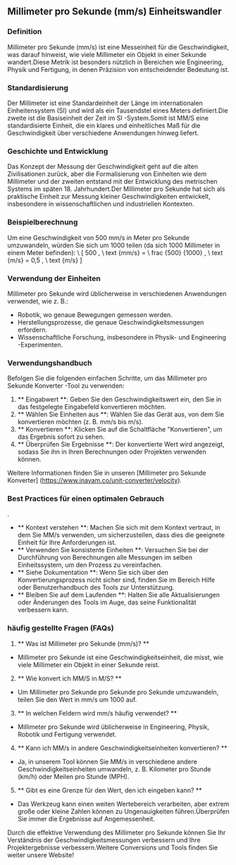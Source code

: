 ## Millimeter pro Sekunde (mm/s) Einheitswandler

### Definition
Millimeter pro Sekunde (mm/s) ist eine Messeinheit für die Geschwindigkeit, was darauf hinweist, wie viele Millimeter ein Objekt in einer Sekunde wandert.Diese Metrik ist besonders nützlich in Bereichen wie Engineering, Physik und Fertigung, in denen Präzision von entscheidender Bedeutung ist.

### Standardisierung
Der Millimeter ist eine Standardeinheit der Länge im internationalen Einheitensystem (SI) und wird als ein Tausendstel eines Meters definiert.Die zweite ist die Basiseinheit der Zeit im SI -System.Somit ist MM/S eine standardisierte Einheit, die ein klares und einheitliches Maß für die Geschwindigkeit über verschiedene Anwendungen hinweg liefert.

### Geschichte und Entwicklung
Das Konzept der Messung der Geschwindigkeit geht auf die alten Zivilisationen zurück, aber die Formalisierung von Einheiten wie dem Millimeter und der zweiten entstand mit der Entwicklung des metrischen Systems im späten 18. Jahrhundert.Der Millimeter pro Sekunde hat sich als praktische Einheit zur Messung kleiner Geschwindigkeiten entwickelt, insbesondere in wissenschaftlichen und industriellen Kontexten.

### Beispielberechnung
Um eine Geschwindigkeit von 500 mm/s in Meter pro Sekunde umzuwandeln, würden Sie sich um 1000 teilen (da sich 1000 Millimeter in einem Meter befinden):
\ [
500 \, \ text {mm/s} = \ frac {500} {1000} \, \ text {m/s} = 0,5 \, \ text {m/s}
\]

### Verwendung der Einheiten
Millimeter pro Sekunde wird üblicherweise in verschiedenen Anwendungen verwendet, wie z. B.:
- Robotik, wo genaue Bewegungen gemessen werden.
- Herstellungsprozesse, die genaue Geschwindigkeitsmessungen erfordern.
- Wissenschaftliche Forschung, insbesondere in Physik- und Engineering -Experimenten.

### Verwendungshandbuch
Befolgen Sie die folgenden einfachen Schritte, um das Millimeter pro Sekunde Konverter -Tool zu verwenden:
1. ** Eingabwert **: Geben Sie den Geschwindigkeitswert ein, den Sie in das festgelegte Eingabefeld konvertieren möchten.
2. ** Wählen Sie Einheiten aus **: Wählen Sie das Gerät aus, von dem Sie konvertieren möchten (z. B. mm/s bis m/s).
3. ** Konvertieren **: Klicken Sie auf die Schaltfläche "Konvertieren", um das Ergebnis sofort zu sehen.
4. ** Überprüfen Sie Ergebnisse **: Der konvertierte Wert wird angezeigt, sodass Sie ihn in Ihren Berechnungen oder Projekten verwenden können.

Weitere Informationen finden Sie in unseren [Millimeter pro Sekunde Konverter] (https://www.inayam.co/unit-converter/velocity).

### Best Practices für einen optimalen Gebrauch
.
- ** Kontext verstehen **: Machen Sie sich mit dem Kontext vertraut, in dem Sie MM/s verwenden, um sicherzustellen, dass dies die geeignete Einheit für Ihre Anforderungen ist.
- ** Verwenden Sie konsistente Einheiten **: Versuchen Sie bei der Durchführung von Berechnungen alle Messungen im selben Einheitssystem, um den Prozess zu vereinfachen.
- ** Siehe Dokumentation **: Wenn Sie sich über den Konvertierungsprozess nicht sicher sind, finden Sie im Bereich Hilfe oder Benutzerhandbuch des Tools zur Unterstützung.
- ** Bleiben Sie auf dem Laufenden **: Halten Sie alle Aktualisierungen oder Änderungen des Tools im Auge, das seine Funktionalität verbessern kann.

### häufig gestellte Fragen (FAQs)

1. ** Was ist Millimeter pro Sekunde (mm/s)? **
- Millimeter pro Sekunde ist eine Geschwindigkeitseinheit, die misst, wie viele Millimeter ein Objekt in einer Sekunde reist.

2. ** Wie konvert ich MM/S in M/S? **
- Um Millimeter pro Sekunde pro Sekunde pro Sekunde umzuwandeln, teilen Sie den Wert in mm/s um 1000 auf.

3. ** In welchen Feldern wird mm/s häufig verwendet? **
- Millimeter pro Sekunde wird üblicherweise in Engineering, Physik, Robotik und Fertigung verwendet.

4. ** Kann ich MM/s in andere Geschwindigkeitseinheiten konvertieren? **
- Ja, in unserem Tool können Sie MM/s in verschiedene andere Geschwindigkeitseinheiten umwandeln, z. B. Kilometer pro Stunde (km/h) oder Meilen pro Stunde (MPH).

5. ** Gibt es eine Grenze für den Wert, den ich eingeben kann? **
- Das Werkzeug kann einen weiten Wertebereich verarbeiten, aber extrem große oder kleine Zahlen können zu Ungenauigkeiten führen.Überprüfen Sie immer die Ergebnisse auf Angemessenheit.

Durch die effektive Verwendung des Millimeter pro Sekunde können Sie Ihr Verständnis der Geschwindigkeitsmessungen verbessern und Ihre Projektergebnisse verbessern.Weitere Conversions und Tools finden Sie weiter unsere Website!